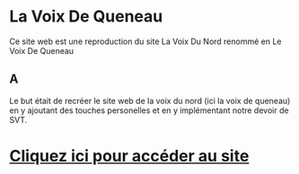 # La Voix De Queneau

Ce site web est une reproduction du site La Voix Du Nord renommé en Le Voix De Queneau

## A

Le but était de recréer le site web de la voix du nord (ici la voix de queneau) en y ajoutant des touches personelles et en y implémentant notre devoir de SVT.


# [Cliquez ici pour accéder au site](https://lavoixdequeneau-ens-svt.netlify.app)
